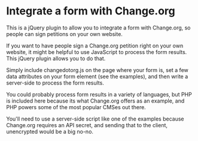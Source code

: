 Integrate a form with Change.org
================================

This is a jQuery plugin to allow you to integrate a form with Change.org, so
people can sign petitions on your own website.

If you want to have people sign a Change.org petition right on your own website,
it might be helpful to use JavaScript to process the form results. This jQuery
plugin allows you to do that.

Simply include changedotorg.js on the page where your form is, set a few data
attributes on your form element (see the examples), and then write a server-side
to process the form results.

You could probably process form results in a variety of languages, but PHP is
included here because its what Change.org offers as an example, and PHP powers
some of the most popular CMSes out there.

You'll need to use a server-side script like one of the examples because
Change.org requires an API secret, and sending that to the client, unencrypted
would be a big no-no.
